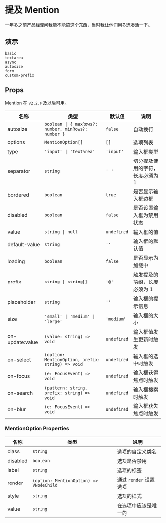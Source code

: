 # 提及 Mention

一年多之前产品经理问我能不能搞这个东西，当时我让他们用多选凑活一下。

## 演示

```demo
basic
textarea
async
autosize
form
custom-prefix
```

## Props

Mention 在 `v2.2.0` 及以后可用。

| 名称 | 类型 | 默认值 | 说明 |
| --- | --- | --- | --- |
| autosize | `boolean \| { maxRows?: number, minRows?: number }` | `false` | 自动换行 |
| options | `MentionOption[]` | `[]` | 选项列表 |
| type | `'input' \| 'textarea'` | `'input'` | 输入框类型 |
| separator | `string` | `' '` | 切分提及使用的字符，长度必须为 1 |
| bordered | `boolean` | `true` | 是否显示输入框边框 |
| disabled | `boolean` | `false` | 是否设置输入框为禁用状态 |
| value | `string \| null` | `undefined` | 输入框的值 |
| default-value | `string` | `''` | 输入框的默认值 |
| loading | `boolean` | `false` | 是否显示为加载中 |
| prefix | `string \| string[]` | `'@'` | 触发提及的前缀，长度必须为 1 |
| placeholder | `string` | `''` | 输入框的提示信息 |
| size | `'small' \| 'medium' \| 'large'` | `'medium'` | 输入框的大小 |
| on-update:value | `(value: string) => void` | `undefined` | 输入框值发生更新时触发 |
| on-select | `(option: MentionOption, prefix: string) => void` | `undefined` | 输入框的选中时触发 |
| on-focus | `(e: FocusEvent) => void` | `undefined` | 输入框获得焦点时触发 |
| on-search | `(pattern: string, prefix: string) => void` | `undefined` | 输入框搜索时触发 |
| on-blur | `(e: FocusEvent) => void` | `undefined` | 输入框获失焦点时触发 |

### MentionOption Properties

| 名称     | 类型                                    | 说明                   |
| -------- | --------------------------------------- | ---------------------- |
| class    | `string`                                | 选项的自定义类名       |
| disabled | `boolean`                               | 选项是否禁用           |
| label    | `string`                                | 选项的标签             |
| render   | `(option: MentionOption) => VNodeChild` | 通过 `render` 设置选项 |
| style    | `string`                                | 选项的样式             |
| value    | `string`                                | 在选项中应该是唯一的   |

